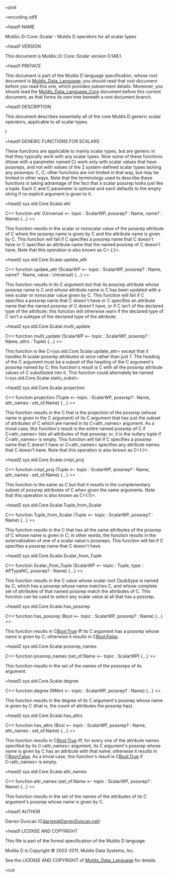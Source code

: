 =pod

=encoding utf8

=head1 NAME

Muldis::D::Core::Scalar - Muldis D operators for all scalar types

=head1 VERSION

This document is Muldis::D::Core::Scalar version 0.148.1.

=head1 PREFACE

This document is part of the Muldis D language specification, whose root
document is [Muldis_Data_Language](Muldis_Data_Language.md); you should read that root document before
you read this one, which provides subservient details.  Moreover, you
should read the [Muldis_Data_Language_Core](Muldis_Data_Language_Core.md) document before this current
document, as that forms its own tree beneath a root document branch.

=head1 DESCRIPTION

This document describes essentially all of the core Muldis D generic
scalar operators, applicable to all scalar types.

I<This documentation is pending.>

=head1 GENERIC FUNCTIONS FOR SCALARS

These functions are applicable to mainly scalar types, but are generic in
that they typically work with any scalar types.  Now some of these
functions (those with a parameter named C<possrep>) work only with scalar
values that have possreps, and not with values of the 2 system-defined
scalar types lacking any possreps: C<Int>, C<String>; other functions are
not limited in that way, but may be limited in other ways.  Note that the
terminology used to describe these functions is taking advantage of the
fact that a scalar possrep looks just like a tuple.  Each C<possrep>
and C<name> parameter is optional and each defaults to the empty string if
no explicit argument is given to it.

=head2 sys.std.Core.Scalar.attr

C<< function attr (Universal <-- topic : ScalarWP,
possrep? : Name, name? : Name) {...} >>

This function results in the scalar or nonscalar value of the possrep
attribute of C<topic> where the possrep name is given by C<possrep> and the
attribute name is given by C<name>.  This function will fail if C<possrep>
specifies a possrep name that C<topic> doesn't have or C<name> specifies an
attribute name that the named possrep of C<topic> doesn't have.  Note that
this operation is also known as C<.{:}>.

=head2 sys.std.Core.Scalar.update_attr

C<< function update_attr (ScalarWP <-- topic : ScalarWP, possrep? : Name,
name? : Name, value : Universal) {...} >>

This function results in its C<topic> argument but that its possrep
attribute whose possrep name is C<possrep> and whose attribute name is
C<name> has been updated with a new scalar or nonscalar value given by
C<value>.  This function will fail if C<possrep> specifies a possrep name
that C<topic> doesn't have or C<name> specifies an attribute name that the
named possrep of C<topic> doesn't have, or if C<value> isn't of the
declared type of the attribute; this function will otherwise warn if the
declared type of C<value> isn't a subtype of the declared type of the
attribute.

=head2 sys.std.Core.Scalar.multi_update

C<< function multi_update (ScalarWP <--
topic : ScalarWP, possrep? : Name, attrs : Tuple) {...} >>

This function is like C<sys.std.Core.Scalar.update_attr> except that it
handles N scalar possrep attributes at once rather than just 1.  The
heading of the C<attrs> argument must be a subset of the heading of the
C<topic> argument's possrep named by C<possrep>; this function's result is
C<topic> with all the possrep attribute values of C<attrs> substituted into
it.  This function could alternately be named
I<sys.std.Core.Scalar.static_subst>.

=head2 sys.std.Core.Scalar.projection

C<< function projection (Tuple <-- topic : ScalarWP,
possrep? : Name, attr_names : set_of.Name) {...} >>

This function results in the C<Tuple> that is the projection of the
possrep (whose name is given in the C<possrep> argument) of its C<topic>
argument that has just the subset of attributes of C<topic> which are named
in its C<attr_names> argument.  As a trivial case, this function's result
is the entire named possrep of C<topic> if C<attr_names> lists all
attributes of that possrep; or, it is the nullary tuple if C<attr_names> is
empty.  This function will fail if C<possrep> specifies a possrep name that
C<topic> doesn't have or C<attr_names> specifies any attribute names that
C<topic> doesn't have.  Note that this operation is also known as C<{:}>.

=head2 sys.std.Core.Scalar.cmpl_proj

C<< function cmpl_proj (Tuple <--
topic : ScalarWP, possrep? : Name, attr_names : set_of.Name) {...} >>

This function is the same as C<projection> but that it results in the
complementary subset of possrep attributes of C<topic> when given the same
arguments.  Note that this operation is also known as C<{:!}>.

=head2 sys.std.Core.Scalar.Tuple_from_Scalar

C<< function Tuple_from_Scalar (Tuple <--
topic : ScalarWP, possrep? : Name) {...} >>

This function results in the C<Tuple> that has all the same attributes of
the possrep of C<topic> whose name is given in C<possrep>; in other words,
the function results in the externalization of one of a scalar value's
possreps.  This function will fail if C<possrep> specifies a possrep name
that C<topic> doesn't have.

=head2 sys.std.Core.Scalar.Scalar_from_Tuple

C<< function Scalar_from_Tuple (ScalarWP <--
topic : Tuple, type : APTypeNC, possrep? : Name) {...} >>

This function results in the C<ScalarWP> value whose scalar root
[|sub]type is named by C<type>, which has a possrep whose name matches
C<possrep>, and whose complete set of attributes of that named possrep
match the attributes of C<topic>.  This function can be used to select any
scalar value at all that has a possrep.

=head2 sys.std.Core.Scalar.has_possrep

C<< function has_possrep (Bool <-- topic : ScalarWP,
possrep? : Name) {...} >>

This function results in C<Bool:True> iff its C<topic> argument has a
possrep whose name is given by C<possrep>; otherwise it results in
C<Bool:False>.

=head2 sys.std.Core.Scalar.possrep_names

C<< function possrep_names (set_of.Name <-- topic : ScalarWP) {...} >>

This function results in the set of the names of the possreps of its
argument.

=head2 sys.std.Core.Scalar.degree

C<< function degree (NNInt <-- topic : ScalarWP, possrep? : Name) {...} >>

This function results in the degree of its C<topic> argument's possrep
whose name is given by C<possrep> (that is, the count of attributes the
possrep has).

=head2 sys.std.Core.Scalar.has_attrs

C<< function has_attrs (Bool <-- topic : ScalarWP,
possrep? : Name, attr_names : set_of.Name) {...} >>

This function results in C<Bool:True> iff, for every one of the attribute
names specified by its C<attr_names> argument, its C<topic> argument's
possrep whose name is given by C<possrep> has an attribute with that name;
otherwise it results in C<Bool:False>.  As a trivial case, this function's
result is C<Bool:True> if C<attr_names> is empty.

=head2 sys.std.Core.Scalar.attr_names

C<< function attr_names (set_of.Name <--
topic : ScalarWP, possrep? : Name) {...} >>

This function results in the set of the names of the attributes of its
C<topic> argument's possrep whose name is given by C<possrep>.

=head1 AUTHOR

Darren Duncan (C<darren@DarrenDuncan.net>)

=head1 LICENSE AND COPYRIGHT

This file is part of the formal specification of the Muldis D language.

Muldis D is Copyright © 2002-2011, Muldis Data Systems, Inc.

See the LICENSE AND COPYRIGHT of [Muldis_Data_Language](Muldis_Data_Language.md) for details.

=cut
